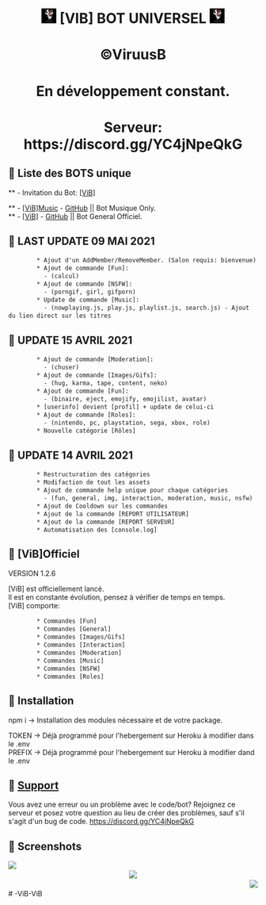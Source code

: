 <h1 align="center"><img src="./assets/vib.jpg" width="30px"> [VIB] BOT UNIVERSEL <img src="./assets/vib.jpg" width="30px"></h1>

<h1 align="center">©ViruusB  </h1>
<h1 align="center">En développement constant.  </h1>

<h1 align="center">Serveur: https://discord.gg/YC4jNpeQkG </div></h1>

## 📝 Liste des BOTS unique  

** - Invitation du Bot: [[ViB]](https://discord.com/api/oauth2/authorize?client_id=742118190561099817&permissions=8&scope=bot)

** - [[ViB]Music](https://discord.com/oauth2/authorize?client_id=749823254126133318&permissions=37080128&scope=bot) - [GitHub](https://github.com/ViruusB/-ViB-Music) || Bot Musique Only.  
** - [[ViB]](https://discord.com/api/oauth2/authorize?client_id=742118190561099817&permissions=8&scope=bot) - [GitHub](https://github.com/ViruusB/-ViB-) || Bot General Officiel.  


## 📝 LAST UPDATE 09 MAI 2021  
```
        * Ajout d'un AddMember/RemoveMember. (Salon requis: bienvenue)
        * Ajout de commande [Fun]:
          - (calcul)
        * Ajout de commande [NSFW]:
          - (porngif, girl, gifporn)
        * Update de commande [Music]:
          - (nowplaying.js, play.js, playlist.js, search.js) - Ajout du lien direct sur les titres
```

## 📝 UPDATE 15 AVRIL 2021  
```
        * Ajout de commande [Moderation]:
          - (chuser)
        * Ajout de commande [Images/Gifs]:
          - (hug, karma, tape, content, neko)
        * Ajout de commande [Fun]:
          - (binaire, eject, emojify, emojilist, avatar)
        * [userinfo] devient [profil] + update de celui-ci
        * Ajout de commande [Roles]: 
          - (nintendo, pc, playstation, sega, xbox, role)
        * Nouvelle catégorie [Rôles]  
```

## 📝 UPDATE 14 AVRIL 2021  
```
        * Restructuration des catégories
        * Modifaction de tout les assets
        * Ajout de commande help unique pour chaque catégories
          - (fun, general, img, interaction, moderation, music, nsfw)
        * Ajout de Cooldown sur les commandes
        * Ajout de la commande [REPORT UTILISATEUR]
        * Ajout de la commande [REPORT SERVEUR]
        * Automatisation des [console.log]
```

## 📝 [ViB]Officiel  

VERSION 1.2.6  

[ViB] est officiellement lancé.  
Il est en constante évolution, pensez à vérifier de temps en temps.  
[ViB] comporte: 
```
        * Commandes [Fun]  
        * Commandes [General]  
        * Commandes [Images/Gifs] 
        * Commandes [Interaction]  
        * Commandes [Moderation]  
        * Commandes [Music]  
        * Commandes [NSFW]  
        * Commandes [Roles]  

```


## 📝 Installation  

npm i -> Installation des modules nécessaire et de votre package.  

TOKEN -> Déjà programmé pour l'hebergement sur Heroku à modifier dans le .env  
PREFIX -> Déjà programmé pour l'hebergement sur Heroku à modifier dand le .env  


## 📝 [Support](https://discord.gg/YC4jNpeQkG)  

Vous avez une erreur ou un problème avec le code/bot? Rejoignez ce serveur et posez votre question au lieu de créer des problèmes, sauf s'il s'agit d'un bug de code. https://discord.gg/YC4jNpeQkG 


## 📸 Screenshots  

<div align="left"><img src="https://i.imgur.com/Gnf8Gpq.png"></div>
<div align="center"><img src="https://i.imgur.com/hlzBpdK.png"></div>
<div align="right"><img src="https://i.imgur.com/FZdxrfm.png"></div># -ViB-ViB
